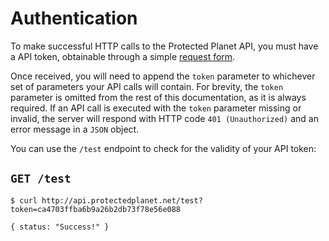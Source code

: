 # Authentication

To make successful HTTP calls to the Protected Planet API, you must have a API token, obtainable through a simple [request form](/request).

Once received, you will need to append the `token` parameter to whichever set of parameters your API calls will contain. For brevity, the `token` parameter is omitted from the rest of this documentation, as it is always required. If an API call is executed with the `token` parameter missing or invalid, the server will respond with HTTP code `401 (Unauthorized)` and an error message in a `JSON` object.

You can use the `/test` endpoint to check for the validity of your API token:

## `GET /test`

~~~
$ curl http://api.protectedplanet.net/test?token=ca4703ffba6b9a26b2db73f78e56e088

{ status: "Success!" }
~~~